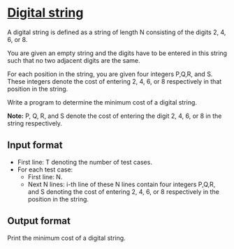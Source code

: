# [Digital string][link]

A digital string is defined as a string of length N consisting of the digits 2, 4, 6, or 8.

You are given an empty string and the digits have to be entered in this string such that no two adjacent digits are the same.

For each position in the string, you are given four integers P,Q,R, and S. These integers denote the cost of entering 2, 4, 6, or 8 respectively in that position in the string.

Write a program to determine the minimum cost of a digital string.

**Note:** P, Q, R, and S denote the cost of entering the digit 2, 4, 6, or 8 in the string respectively.

## Input format

- First line: T denoting the number of test cases.
- For each test case:
  - First line: N.
  - Next N lines: i-th line of these N lines contain four integers P,Q,R, and S denoting the cost of entering 2, 4, 6, or 8 respectively in the position in the string.

## Output format

Print the minimum cost of a digital string.

[link]: https://www.hackerearth.com/practice/algorithms/dynamic-programming/introduction-to-dynamic-programming-1/practice-problems/algorithm/digital-string-b2b5401b/
